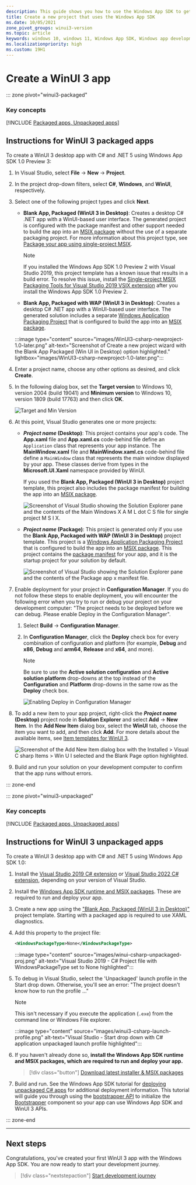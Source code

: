 ```yaml
---
description: This guide shows you how to use the Windows App SDK to get starting creating .NET and C++ apps with a WinUI 3 UI.
title: Create a new project that uses the Windows App SDK 
ms.date: 10/05/2021
zone_pivot_groups: winui3-version
ms.topic: article
keywords: windows 10, windows 11, Windows App SDK, Windows app development platform, desktop development, win32, WinRT, uwp, toolkit sdk, winui, Windows UI Library
ms.localizationpriority: high
ms.custom: 19H1
---
```


# Create a WinUI 3 app

::: zone pivot="winui3-packaged"

### Key concepts

[!INCLUDE [Packaged apps, Unpackaged apps](../../windows-app-sdk/includes/glossary/packaged-unpackaged-include.md)]


## Instructions for WinUI 3 packaged apps

To create a WinUI 3 desktop app with C# and .NET 5 using Windows App SDK 1.0 Preview 3:

1. In Visual Studio, select **File** -> **New** -> **Project**.

2. In the project drop-down filters, select **C#**, **Windows**, and **WinUI**, respectively.

3. Select one of the following project types and click **Next**.

    - **Blank App, Packaged (WinUI 3 in Desktop)**: Creates a desktop C# .NET app with a WinUI-based user interface. The generated project is configured with the package manifest and other support needed to build the app into an [MSIX package](/windows/msix/overview) without the use of a separate packaging project. For more information about this project type, see [Package your app using single-project MSIX](../../windows-app-sdk/single-project-msix.md).

        > [!NOTE]
        > If you installed the Windows App SDK 1.0 Preview 2 with Visual Studio 2019, this project template has a known issue that results in a build error. To resolve this issue, install the [Single-project MSIX Packaging Tools for Visual Studio 2019 VSIX extension](https://marketplace.visualstudio.com/items?itemName=ProjectReunion.MicrosoftSingleProjectMSIXPackagingTools) after you install the Windows App SDK 1.0 Preview 2.

    - **Blank App, Packaged with WAP (WinUI 3 in Desktop)**: Creates a desktop C# .NET app with a WinUI-based user interface. The generated solution includes a separate [Windows Application Packaging Project](/windows/msix/desktop/desktop-to-uwp-packaging-dot-net) that is configured to build the app into an [MSIX package](/windows/msix/overview).

    :::image type="content" source="images/WinUI3-csharp-newproject-1.0-later.png" alt-text="Screenshot of Create a new project wizard with the Blank App Packaged (Win UI in Desktop) option highlighted." lightbox="images/WinUI3-csharp-newproject-1.0-later.png":::

4. Enter a project name, choose any other options as desired, and click **Create**.

5. In the following dialog box, set the **Target version** to Windows 10, version 2004 (build 19041) and **Minimum version** to Windows 10, version 1809 (build 17763) and then click **OK**.

    ![Target and Min Version](images/WinUI3-minversion.png)

6. At this point, Visual Studio generates one or more projects:

    - **_Project name_ (Desktop)**: This project contains your app's code. The **App.xaml** file and **App.xaml.cs** code-behind file define an `Application` class that represents your app instance. The **MainWindow.xaml** file and **MainWindow.xaml.cs** code-behind file define a `MainWindow` class that represents the main window displayed by your app. These classes derive from types in the **Microsoft.UI.Xaml** namespace provided by WinUI.

        If you used the **Blank App, Packaged (WinUI 3 in Desktop)** project template, this project also includes the package manifest for building the app into an [MSIX package](/windows/msix/overview).

        ![Screenshot of Visual Studio showing the Solution Explorer pane and the contents of the Main Windows X A M L dot C S file for single project M S I X.](images/WinUI-csharp-appproject-1.0-later.png)

    - **_Project name_ (Package)**: This project is generated only if you use the **Blank App, Packaged with WAP (WinUI 3 in Desktop)** project template. This project is a [Windows Application Packaging Project](/windows/msix/desktop/desktop-to-uwp-packaging-dot-net) that is configured to build the app into an [MSIX package](/windows/msix/overview). This project contains the [package manifest](/uwp/schemas/appxpackage/uapmanifestschema/schema-root) for your app, and it is the startup project for your solution by default.

        ![Screenshot of Visual Studio showing the Solution Explorer pane and the contents of the Package app x manifest file.](images/WinUI-csharp-packageproject.png)

7. Enable deployment for your project in **Configuration Manager**. If you do not follow these steps to enable deployment, you will encounter the following error when you try to run or debug your project on your development computer: "The project needs to be deployed before we can debug. Please enable Deploy in the Configuration Manager".

    1. Select **Build** -> **Configuration Manager**.
    2. In **Configuration Manager**, click the **Deploy** check box for every combination of configuration and platform (for example, **Debug** and **x86**, **Debug** and **arm64**, **Release** and **x64**, and more).
        > [!NOTE]
        > Be sure to use the **Active solution configuration** and **Active solution platform** drop-downs at the top instead of the **Configuration** and **Platform** drop-downs in the same row as the **Deploy** check box.

        ![Enabling Deploy in Configuration Manager](../../windows-app-sdk/images/single-project-configmanager.png)

8. To add a new item to your app project, right-click the **_Project name_ (Desktop)** project node in **Solution Explorer** and select **Add** -> **New Item**. In the **Add New Item** dialog box, select the **WinUI** tab, choose the item you want to add, and then click **Add**. For more details about the available items, see [Item templates for WinUI 3](winui-project-templates-in-visual-studio.md#item-templates-for-winui-3).

    ![Screenshot of the Add New Item dialog box with the Installed > Visual C sharp Items > Win U I selected and the Blank Page option highlighted.](images/winui3-addnewitem.png)

9. Build and run your solution on your development computer to confirm that the app runs without errors.

::: zone-end

::: zone pivot="winui3-unpackaged"

### Key concepts

[!INCLUDE [Packaged apps, Unpackaged apps](../../windows-app-sdk/includes/glossary/packaged-unpackaged-include.md)]



## Instructions for WinUI 3 unpackaged apps

To create a WinUI 3 desktop app with C# and .NET 5 using Windows App SDK 1.0:

1. Install the [Visual Studio 2019 C# extension](https://aka.ms/windowsappsdk/1.0-preview2/extension/VS2019/csharp) or [Visual Studio 2022 C# extension](https://aka.ms/windowsappsdk/1.0-preview2/extension/VS2022/csharp), depending on your version of Visual Studio.

2. Install the [Windows App SDK runtime and MSIX packages](../../windows-app-sdk/downloads.md). These are required to run and deploy your app.

3. Create a new app using the ["Blank App, Packaged (WinUI 3 in Desktop)"](#instructions-for-winui-3-packaged-desktop-apps) project template. Starting with a packaged app is required to use XAML diagnostics.

4. Add this property to the project file:

   ```xml
   <WindowsPackageType>None</WindowsPackageType>
   ```

    :::image type="content" source="images/winui-csharp-unpackaged-proj.png" alt-text="Visual Studio 2019 - C# Project file with WindowsPackageType set to None highlighted":::

5. To debug in Visual Studio, select the 'Unpackaged' launch profile in the Start drop down.
   Otherwise, you'll see an error: "The project doesn't know how to run the profile …"

    > [!NOTE]
    > This isn't necessary if you execute the application (`.exe`) from the command line or Windows File explorer.
  
      :::image type="content" source="images/winui3-csharp-launch-profile.png" alt-text="Visual Studio - Start drop down with C# application unpackaged launch profile highlighted":::

6. If you haven't already done so, **install the Windows App SDK runtime and MSIX packages, which are required to run and deploy your app.**
    > [!div class="button"]
    > [Download latest installer & MSIX packages](https://aka.ms/windowsappsdk/1.0-preview3/msix-installer)

7. Build and run. See the Windows App SDK tutorial for [deploying unpackaged C# apps](../../windows-app-sdk/tutorial-unpackaged-deployment.md) for additional deployment information. This tutorial will guide you through using the [bootstrapper API](../../windows-app-sdk/reference-framework-package-run-time.md) to initialize the [Bootstrapper](/windows/apps/windows-app-sdk/deployment-architecture#bootstrapper) component so your app can use Windows App SDK and WinUI 3 APIs. 

::: zone-end
<!--
### [C++ with 1.0](#tab/cpp-unpackaged)

To create a WinUI 3 desktop app with C++ using Windows App SDK 1.0 Preview 3:

1. Install the [Single-project MSIX Packaging Tools](/windows/apps/windows-app-sdk/single-project-msix#install-the-single-project-msix-packaging-tools).

2. Install the [Visual Studio 2019 C++ extension](https://aka.ms/windowsappsdk/1.0-preview2/extension/VS2019/cpp) or [Visual Studio 2022 C++ extension](https://aka.ms/windowsappsdk/1.0-preview2/extension/VS2022/cpp), depending on your version of Visual Studio.

3. Install the [Windows App SDK runtime and MSIX packages](../../windows-app-sdk/downloads.md). These are required to run and deploy your app.

4. Create a new app using the ["Blank App, Packaged (WinUI 3 in Desktop)"](#instructions-for-winui-3-packaged-desktop-apps) project template. Starting with a packaged app is required to use XAML diagnostics.

5. Install the [Microsoft Visual C++ Redistributable (VCRedist)](/cpp/windows/latest-supported-vc-redist) for the appropriate architecture

    - The latest version of the redistributable is compatible with the latest Visual Studio GA release, as well as all versions of Visual Studio used to build Windows App SDK binaries.
    - Insider builds of Visual Studio may have installed a later version of VCRedist, and running the public version will then fail with this error, which can be ignored:
   **Error 0x80070666: Cannot install a product when a newer version is installed.**

    > [!NOTE]
    > If you do not have the VCRedist installed on a target device, then dynamic links to c:\windows\system32\vcruntime140.dll will fail, which can manifest to end users in many ways.

6. [Create a new app](#instructions-for-winui-3-packaged-desktop-apps) using the "Blank App, Packaged (WinUI 3 in Desktop)" project template. Starting with a packaged app is required to use XAML diagnostics.

7. Add this property to the project file:

   ```xml
   <WindowsPackageType>None</WindowsPackageType>
   ```

8. Change 'AppxPackage' property to false:

   ```xml
    <AppxPackage>false</AppxPackage>
   ```

9. If you haven't already done so, **install the Windows App SDK runtime and MSIX packages, which are required to run and deploy your app.**
    > [!div class="button"]
    > [Download latest installer & MSIX packages](https://aka.ms/windowsappsdk/1.0-preview3/msix-installer)

10. Build and run. See the Windows App SDK tutorial for [deploying unpackaged C++ apps](../../windows-app-sdk/tutorial-unpackaged-deployment.md) for additional deployment information. This tutorial will guide you through using the [bootstrapper API](../../windows-app-sdk/reference-framework-package-run-time.md) to initialize the [Bootstrapper](/windows/apps/windows-app-sdk/deployment-architecture#bootstrapper) component so your app can use Windows App SDK and WinUI 3 APIs.
-->
---





## Next steps

Congratulations, you've created your first WinUI 3 app with the Windows App SDK. You are now ready to start your development journey. 

> [!div class="nextstepaction"]
> [Start development journey](../../develop/index.md)